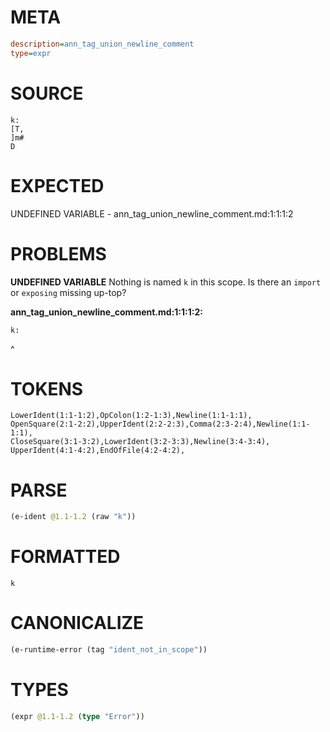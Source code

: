 # META
~~~ini
description=ann_tag_union_newline_comment
type=expr
~~~
# SOURCE
~~~roc
k:
[T,
]m#
D
~~~
# EXPECTED
UNDEFINED VARIABLE - ann_tag_union_newline_comment.md:1:1:1:2
# PROBLEMS
**UNDEFINED VARIABLE**
Nothing is named `k` in this scope.
Is there an `import` or `exposing` missing up-top?

**ann_tag_union_newline_comment.md:1:1:1:2:**
```roc
k:
```
^


# TOKENS
~~~zig
LowerIdent(1:1-1:2),OpColon(1:2-1:3),Newline(1:1-1:1),
OpenSquare(2:1-2:2),UpperIdent(2:2-2:3),Comma(2:3-2:4),Newline(1:1-1:1),
CloseSquare(3:1-3:2),LowerIdent(3:2-3:3),Newline(3:4-3:4),
UpperIdent(4:1-4:2),EndOfFile(4:2-4:2),
~~~
# PARSE
~~~clojure
(e-ident @1.1-1.2 (raw "k"))
~~~
# FORMATTED
~~~roc
k
~~~
# CANONICALIZE
~~~clojure
(e-runtime-error (tag "ident_not_in_scope"))
~~~
# TYPES
~~~clojure
(expr @1.1-1.2 (type "Error"))
~~~
